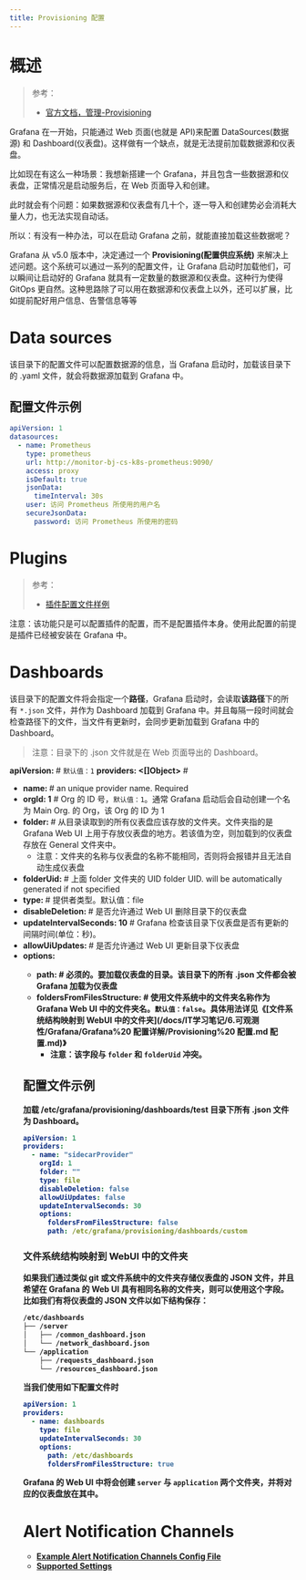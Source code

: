 ```yaml
---
title: Provisioning 配置
---
```


# 概述

> 参考：
> - [官方文档，管理-Provisioning](https://grafana.com/docs/grafana/latest/administration/provisioning/)

Grafana 在一开始，只能通过 Web 页面(也就是 API)来配置 DataSources(数据源) 和 Dashboard(仪表盘)。这样做有一个缺点，就是无法提前加载数据源和仪表盘。

比如现在有这么一种场景：我想新搭建一个 Grafana，并且包含一些数据源和仪表盘，正常情况是启动服务后，在 Web 页面导入和创建。

此时就会有个问题：如果数据源和仪表盘有几十个，逐一导入和创建势必会消耗大量人力，也无法实现自动话。

所以：有没有一种办法，可以在启动 Grafana 之前，就能直接加载这些数据呢？

Grafana 从 v5.0 版本中，决定通过一个 **Provisioning(配置供应系统)** 来解决上述问题。这个系统可以通过一系列的配置文件，让 Grafana 启动时加载他们，可以瞬间让启动好的 Grafana 就具有一定数量的数据源和仪表盘。这种行为使得 GitOps 更自然。这种思路除了可以用在数据源和仪表盘上以外，还可以扩展，比如提前配好用户信息、告警信息等等

# Data sources

该目录下的配置文件可以配置数据源的信息，当 Grafana 启动时，加载该目录下的 .yaml 文件，就会将数据源加载到 Grafana 中。

## 配置文件示例

```yaml
apiVersion: 1
datasources:
  - name: Prometheus
    type: prometheus
    url: http://monitor-bj-cs-k8s-prometheus:9090/
    access: proxy
    isDefault: true
    jsonData:
      timeInterval: 30s
    user: 访问 Prometheus 所使用的用户名
    secureJsonData:
      password: 访问 Prometheus 所使用的密码
```

# Plugins

> 参考：
> - [插件配置文件样例](https://grafana.com/docs/grafana/latest/administration/provisioning/#example-plugin-configuration-file)

注意：该功能只是可以配置插件的配置，而不是配置插件本身。使用此配置的前提是插件已经被安装在 Grafana 中。

# Dashboards

该目录下的配置文件将会指定一个**路径**，Grafana 启动时，会读取**该路径**下的所有 `*.json` 文件，并作为 Dashboard 加载到 Grafana 中。并且每隔一段时间就会检查路径下的文件，当文件有更新时，会同步更新加载到 Grafana 中的 Dashboard。

> 注意：目录下的 .json 文件就是在 Web 页面导出的 Dashboard。

**apiVersion: <INT>** # `默认值：1`
**providers: <\[]Object>** #

- **name: <STRING>** # an unique provider name. Required
- **orgId: 1** # Org 的 ID 号，`默认值：1`。通常 Grafana 启动后会自动创建一个名为 Main Org. 的 Org，该 Org 的 ID 为 1
- **folder: <STRING>** # 从目录读取到的所有仪表盘应该存放的文件夹。文件夹指的是 Grafana Web UI 上用于存放仪表盘的地方。若该值为空，则加载到的仪表盘存放在 General 文件夹中。
  - 注意：文件夹的名称与仪表盘的名称不能相同，否则将会报错并且无法自动生成仪表盘
- **folderUid: <STRING>** # 上面 folder 文件夹的 UID folder UID. will be automatically generated if not specified
- **type: <string>** # 提供者类型。默认值：file
- **disableDeletion: <bool>** # 是否允许通过 Web UI 删除目录下的仪表盘
- **updateIntervalSeconds: 10** # <int> Grafana 检查该目录下仪表盘是否有更新的间隔时间(单位：秒)。
- **allowUiUpdates: <bool>** # 是否允许通过 Web UI 更新目录下仪表盘
- **options: <Object>**
  - **path: <string>** # 必须的。要加载仪表盘的目录。该目录下的所有 .json 文件都会被 Grafana 加载为仪表盘
  - **foldersFromFilesStructure: <bool>** # 使用文件系统中的文件夹名称作为 Grafana Web UI 中的文件夹名。`默认值：false`。具体用法详见《[文件系统结构映射到 WebUI 中的文件夹](/docs/IT学习笔记/6.可观测性/Grafana/Grafana%20 配置详解/Provisioning%20 配置.md 配置.md)》
    - 注意：该字段与 `folder` 和 `folderUid` 冲突。

## 配置文件示例

加载 /etc/grafana/provisioning/dashboards/test 目录下所有 .json 文件为 Dashboard。

```yaml
apiVersion: 1
providers:
  - name: "sidecarProvider"
    orgId: 1
    folder: ""
    type: file
    disableDeletion: false
    allowUiUpdates: false
    updateIntervalSeconds: 30
    options:
      foldersFromFilesStructure: false
      path: /etc/grafana/provisioning/dashboards/custom
```

### 文件系统结构映射到 WebUI 中的文件夹

如果我们通过类似 git 或文件系统中的文件夹存储仪表盘的 JSON 文件，并且希望在 Grafana 的 Web UI 具有相同名称的文件夹，则可以使用这个字段。
比如我们有将仪表盘的 JSON 文件以如下结构保存：

```bash
/etc/dashboards
├── /server
│   ├── /common_dashboard.json
│   └── /network_dashboard.json
└── /application
    ├── /requests_dashboard.json
    └── /resources_dashboard.json
```

当我们使用如下配置文件时

```yaml
apiVersion: 1
providers:
  - name: dashboards
    type: file
    updateIntervalSeconds: 30
    options:
      path: /etc/dashboards
      foldersFromFilesStructure: true
```

Grafana 的 Web UI 中将会创建 `server` 与 `application` 两个文件夹，并将对应的仪表盘放在其中。

# Alert Notification Channels

- [Example Alert Notification Channels Config File](https://grafana.com/docs/grafana/latest/administration/provisioning/#example-alert-notification-channels-config-file)
- [Supported Settings](https://grafana.com/docs/grafana/latest/administration/provisioning/#supported-settings)
